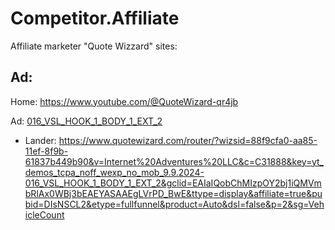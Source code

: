 # Competitor.Affiliate
Affiliate marketer "Quote Wizzard" sites: 

## Ad:
Home: https://www.youtube.com/@QuoteWizard-qr4jb

Ad: [016_VSL_HOOK_1_BODY_1_EXT_2](https://youtu.be/jfEUXVz8H3A)
- Lander: https://www.quotewizard.com/router/?wizsid=88f9cfa0-aa85-11ef-8f9b-61837b449b90&v=Internet%20Adventures%20LLC&c=C31888&key=yt_demos_tcpa_noff_wexp_no_mob_9.9.2024-016_VSL_HOOK_1_BODY_1_EXT_2&gclid=EAIaIQobChMIzpOY2bj1iQMVmbRlAx0WBj3bEAEYASAAEgLVrPD_BwE&ttype=display&affiliate=true&pubid=DIsNSCL2&etype=fullfunnel&product=Auto&dsl=false&p=2&sg=VehicleCount

